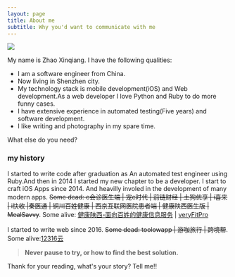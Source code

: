 ```yaml
---
layout: page
title: About me
subtitle: Why you'd want to communicate with me
---
```


![](https://user-images.githubusercontent.com/13824297/77272721-d2075900-6cec-11ea-90dd-64edab5acb74.png)

My name is Zhao Xinqiang. I have the following qualities:



- I am a software engineer from China.
- Now living in Shenzhen city.
- My technology stack is mobile development(iOS) and Web development.As a web developer I love Python and Ruby to do more funny cases.
- I have extensive experience in automated testing(Five years) and software development.
- I like writing and photography in my spare time.

What else do you need?

### my history



I started to write code after graduation as An automated test engineer using Ruby.And then in 2014 I started  my new chapter to be a  developer. 
I start to craft iOS Apps since 2014. And heavilly involed in the development of many modern apps. ~~Some dead: e会诊医生端 | 宠e时代 | 前链财经 | 土狗优享 | i喜来 | i快收 |秦医通 | 铜川百姓健康 | 西京互联网医院患者端 | 健康陕西医生版 | MealSavvy~~. Some alive: [健康陕西-面向百姓的健康信息服务](https://apps.apple.com/cn/app/健康陕西-面向百姓的健康信息服务/id1238586917) | [veryFitPro](https://apps.apple.com/us/app/veryfitpro/id1176428281)

I started to write web since 2016. 
~~Some dead: toolowapp | 游咖旅行 | 跨境帮~~. Some alive:[12316云](http://www.12316yun.net)


> **Never pause to try, or how to find the best solution.**


Thank for your reading, what's your story? Tell me!!
